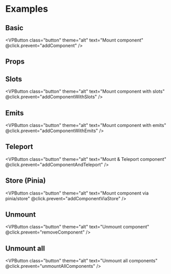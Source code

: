 # Examples

## Basic
<VPButton class="button" theme="alt" text="Mount component" @click.prevent="addComponent" />

## Props
<div>
  <VPButton class="button" theme="alt" text="Mount component with props" @click.prevent="addComponentWithProps" />
  <VPButton class="button" theme="alt" text="Change props" style="margin-left: 1rem;" @click.prevent="changeProps" />
</div>

## Slots
<VPButton class="button" theme="alt" text="Mount component with slots" @click.prevent="addComponentWithSlots" />

## Emits
<VPButton class="button" theme="alt" text="Mount component with emits" @click.prevent="addComponentWithEmits" />

## Teleport
<VPButton class="button" theme="alt" text="Mount & Teleport component" @click.prevent="addComponentAndTeleport" />

## Store (Pinia)
<VPButton class="button" theme="alt" text="Mount component via pinia/store" @click.prevent="addComponentViaStore" />

## Unmount
<VPButton class="button" theme="alt" text="Unmount component" @click.prevent="removeComponent" />

## Unmount all
<VPButton class="button" theme="alt" text="Unmount all components" @click.prevent="unmountAllComponents" />

<script setup lang="ts">
import { ref, onMounted, reactive, readonly, h } from 'vue';
import { mountComponent, unmountComponent, unmountAllComponents, type MountedComponentInstance } from 'vue-mountable';
import Modal from '../components/modal.vue';
import DefaultSlotComponent from '../components/modal-slots/default.vue';
import HeaderSlotComponent from '../components/modal-slots/header.vue';
import { VPButton } from 'vitepress/theme';
import { useExampleStore } from '../.vitepress/theme/store.ts';

// NOTE: Saving a component to a ref, won't remove it from the DOM if the ref is changed!
const currentComponent = ref<MountedComponentInstance | null>(null);
const message = ref('I am a Modal with Props!');

const { addComponentViaStore } = useExampleStore();

function addComponent() {
  currentComponent.value = mountComponent(Modal);
}

function addComponentWithProps() {
  currentComponent.value = mountComponent({
    component: Modal,
    props: {
      message
    }
  });
}

function changeProps() {
  message.value = (Math.random() + 1).toString(36).substring(7);
}

const title = ref('I am the header slot!');

function addComponentWithSlots() {
  currentComponent.value = mountComponent({
	component: Modal,
	slots: [
		DefaultSlotComponent, // This will always be assigned to the DEFAULT Slot
		{
			slotName: 'header',
			component: HeaderSlotComponent,
			props: {
				title
			}
		}
	]
  });
}

function addComponentWithEmits() {
	currentComponent.value = mountComponent({
		component: Modal,
		props: {
			testEmit: true // show the confetti emit button - not needed for emits just for this Example
		},
		emits: {
			onExample() {
				alert('This works nicely!');
			}
		}
	})
}

function addComponentAndTeleport() {
  currentComponent.value = mountComponent({
    component: Modal,
    props: {
      message: 'I am teleported to <br />`.notifications`!'
    },
    target: '.notifications'
  });
}

function removeComponent() {
  // OPTION 1 - save the component in a ref and call destroy
  currentComponent.value?.destroy();

  // OPTION 2 - call unmountComponent seperately and pass over the mounted component id
  // unmountComponent(ADD_YOUR_COMPONENT_ID);
}

</script>

<style>
  .example-container {
    display: flex;
    flex-flow: column nowrap;
    gap: 12px;
    padding: 12px 0;
  }

  .button {
    text-align: left;
    width: max-content;
  }
</style>
